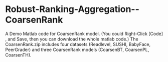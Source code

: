 # Robust-Ranking-Aggregation--CoarsenRank
A Demo Matlab code for CoarsenRank model. (You could Right-Click [Code] , and Save, then you can download the whole matlab code.) The CoarsenRank.zip includes four datasets (Readlevel, SUSHI, BabyFace, PeerGrader) and three CoarsenRank models (CoarsenBT, CoarsenPL, CoarsenTH).
